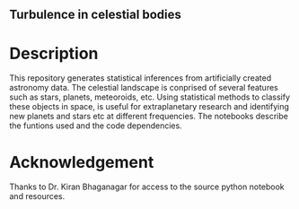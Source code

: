 ## Turbulence in celestial bodies

# Description

This repository generates statistical inferences from artificially created astronomy data. The celestial landscape is conprised of several features such as stars, planets, meteoroids, etc. Using statistical methods to classify these objects in space, is useful for extraplanetary research and identifying new planets and stars etc at different frequencies. The notebooks describe the funtions used and the code dependencies.

# Acknowledgement
Thanks to Dr. Kiran Bhaganagar for access to the source python notebook and resources.
